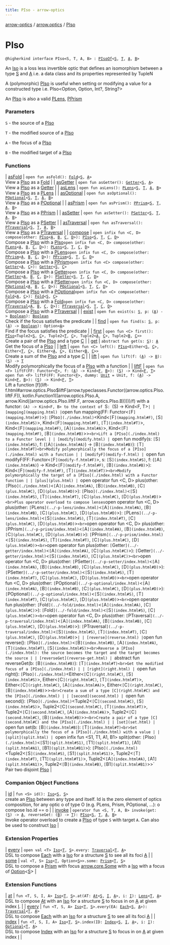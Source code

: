 ```yaml
---
title: PIso - arrow-optics
---
```


[arrow-optics](../../index.html) / [arrow.optics](../index.html) / [PIso](./index.html)

# PIso

`@higherkind interface PIso<S, T, A, B> : `[`PIsoOf`](../-p-iso-of.html)`<`[`S`](index.html#S)`, `[`T`](index.html#T)`, `[`A`](index.html#A)`, `[`B`](index.html#B)`>`

An [Iso](../-iso.html) is a loss less invertible optic that defines an isomorphism between a type [S](index.html#S) and [A](index.html#A)
i.e. a data class and its properties represented by TupleN

A (polymorphic) [PIso](./index.html) is useful when setting or modifying a value for a constructed type
i.e. PIso&lt;Option, Option, Int?, String?&gt;

An [PIso](./index.html) is also a valid [PLens](../-p-lens/index.html), [PPrism](../-p-prism/index.html)

### Parameters

`S` - the source of a [PIso](./index.html)

`T` - the modified source of a [PIso](./index.html)

`A` - the focus of a [PIso](./index.html)

`B` - the modified target of a [PIso](./index.html)

### Functions

| [asFold](as-fold.html) | `open fun asFold(): `[`Fold`](../-fold/index.html)`<`[`S`](index.html#S)`, `[`A`](index.html#A)`>`<br>View a [PIso](./index.html) as a [Fold](../-fold/index.html) |
| [asGetter](as-getter.html) | `open fun asGetter(): `[`Getter`](../-getter/index.html)`<`[`S`](index.html#S)`, `[`A`](index.html#A)`>`<br>View a [PIso](./index.html) as a [Getter](../-getter/index.html) |
| [asLens](as-lens.html) | `open fun asLens(): `[`PLens`](../-p-lens/index.html)`<`[`S`](index.html#S)`, `[`T`](index.html#T)`, `[`A`](index.html#A)`, `[`B`](index.html#B)`>`<br>View a [PIso](./index.html) as a [PLens](../-p-lens/index.html) |
| [asOptional](as-optional.html) | `open fun asOptional(): `[`POptional`](../-p-optional/index.html)`<`[`S`](index.html#S)`, `[`T`](index.html#T)`, `[`A`](index.html#A)`, `[`B`](index.html#B)`>`<br>View a [PIso](./index.html) as a [POptional](../-p-optional/index.html) |
| [asPrism](as-prism.html) | `open fun asPrism(): `[`PPrism`](../-p-prism/index.html)`<`[`S`](index.html#S)`, `[`T`](index.html#T)`, `[`A`](index.html#A)`, `[`B`](index.html#B)`>`<br>View a [PIso](./index.html) as a [PPrism](../-p-prism/index.html) |
| [asSetter](as-setter.html) | `open fun asSetter(): `[`PSetter`](../-p-setter/index.html)`<`[`S`](index.html#S)`, `[`T`](index.html#T)`, `[`A`](index.html#A)`, `[`B`](index.html#B)`>`<br>View a [PIso](./index.html) as a [PSetter](../-p-setter/index.html) |
| [asTraversal](as-traversal.html) | `open fun asTraversal(): `[`PTraversal`](../-p-traversal/index.html)`<`[`S`](index.html#S)`, `[`T`](index.html#T)`, `[`A`](index.html#A)`, `[`B`](index.html#B)`>`<br>View a [PIso](./index.html) as a [PTraversal](../-p-traversal/index.html) |
| [compose](compose.html) | `open infix fun <C, D> compose(other: `[`PIso`](./index.html)`<`[`A`](index.html#A)`, `[`B`](index.html#B)`, `[`C`](compose.html#C)`, `[`D`](compose.html#D)`>): `[`PIso`](./index.html)`<`[`S`](index.html#S)`, `[`T`](index.html#T)`, `[`C`](compose.html#C)`, `[`D`](compose.html#D)`>`<br>Compose a [PIso](./index.html) with a [PIso](./index.html)`open infix fun <C, D> compose(other: `[`PLens`](../-p-lens/index.html)`<`[`A`](index.html#A)`, `[`B`](index.html#B)`, `[`C`](compose.html#C)`, `[`D`](compose.html#D)`>): `[`PLens`](../-p-lens/index.html)`<`[`S`](index.html#S)`, `[`T`](index.html#T)`, `[`C`](compose.html#C)`, `[`D`](compose.html#D)`>`<br>Compose a [PIso](./index.html) with a [PLens](../-p-lens/index.html)`open infix fun <C, D> compose(other: `[`PPrism`](../-p-prism/index.html)`<`[`A`](index.html#A)`, `[`B`](index.html#B)`, `[`C`](compose.html#C)`, `[`D`](compose.html#D)`>): `[`PPrism`](../-p-prism/index.html)`<`[`S`](index.html#S)`, `[`T`](index.html#T)`, `[`C`](compose.html#C)`, `[`D`](compose.html#D)`>`<br>Compose a [PIso](./index.html) with a [PPrism](../-p-prism/index.html)`open infix fun <C> compose(other: `[`Getter`](../-getter/index.html)`<`[`A`](index.html#A)`, `[`C`](compose.html#C)`>): `[`Getter`](../-getter/index.html)`<`[`S`](index.html#S)`, `[`C`](compose.html#C)`>`<br>Compose a [PIso](./index.html) with a [Getter](../-getter/index.html)`open infix fun <C, D> compose(other: `[`PSetter`](../-p-setter/index.html)`<`[`A`](index.html#A)`, `[`B`](index.html#B)`, `[`C`](compose.html#C)`, `[`D`](compose.html#D)`>): `[`PSetter`](../-p-setter/index.html)`<`[`S`](index.html#S)`, `[`T`](index.html#T)`, `[`C`](compose.html#C)`, `[`D`](compose.html#D)`>`<br>Compose a [PIso](./index.html) with a [PSetter](../-p-setter/index.html)`open infix fun <C, D> compose(other: `[`POptional`](../-p-optional/index.html)`<`[`A`](index.html#A)`, `[`B`](index.html#B)`, `[`C`](compose.html#C)`, `[`D`](compose.html#D)`>): `[`POptional`](../-p-optional/index.html)`<`[`S`](index.html#S)`, `[`T`](index.html#T)`, `[`C`](compose.html#C)`, `[`D`](compose.html#D)`>`<br>Compose a [PIso](./index.html) with a [POptional](../-p-optional/index.html)`open infix fun <C> compose(other: `[`Fold`](../-fold/index.html)`<`[`A`](index.html#A)`, `[`C`](compose.html#C)`>): `[`Fold`](../-fold/index.html)`<`[`S`](index.html#S)`, `[`C`](compose.html#C)`>`<br>Compose a [PIso](./index.html) with a [Fold](../-fold/index.html)`open infix fun <C, D> compose(other: `[`PTraversal`](../-p-traversal/index.html)`<`[`A`](index.html#A)`, `[`B`](index.html#B)`, `[`C`](compose.html#C)`, `[`D`](compose.html#D)`>): `[`PTraversal`](../-p-traversal/index.html)`<`[`S`](index.html#S)`, `[`T`](index.html#T)`, `[`C`](compose.html#C)`, `[`D`](compose.html#D)`>`<br>Compose a [PIso](./index.html) with a [PTraversal](../-p-traversal/index.html) |
| [exist](exist.html) | `open fun exist(s: `[`S`](index.html#S)`, p: (`[`A`](index.html#A)`) -> `[`Boolean`](https://kotlinlang.org/api/latest/jvm/stdlib/kotlin/-boolean/index.html)`): `[`Boolean`](https://kotlinlang.org/api/latest/jvm/stdlib/kotlin/-boolean/index.html)<br>Check if the focus satisfies the predicate |
| [find](find.html) | `open fun find(s: `[`S`](index.html#S)`, p: (`[`A`](index.html#A)`) -> `[`Boolean`](https://kotlinlang.org/api/latest/jvm/stdlib/kotlin/-boolean/index.html)`): Option<`[`A`](index.html#A)`>`<br>Find if the focus satisfies the predicate |
| [first](first.html) | `open fun <C> first(): `[`PIso`](./index.html)`<Tuple2<`[`S`](index.html#S)`, `[`C`](first.html#C)`>, Tuple2<`[`T`](index.html#T)`, `[`C`](first.html#C)`>, Tuple2<`[`A`](index.html#A)`, `[`C`](first.html#C)`>, Tuple2<`[`B`](index.html#B)`, `[`C`](first.html#C)`>>`<br>Create a pair of the [PIso](./index.html) and a type [C](first.html#C) |
| [get](get.html) | `abstract fun get(s: `[`S`](index.html#S)`): `[`A`](index.html#A)<br>Get the focus of a [PIso](./index.html) |
| [left](left.html) | `open fun <C> left(): `[`PIso`](./index.html)`<Either<`[`S`](index.html#S)`, `[`C`](left.html#C)`>, Either<`[`T`](index.html#T)`, `[`C`](left.html#C)`>, Either<`[`A`](index.html#A)`, `[`C`](left.html#C)`>, Either<`[`B`](index.html#B)`, `[`C`](left.html#C)`>>`<br>Create a sum of the [PIso](./index.html) and a type [C](left.html#C) |
| [lift](lift.html) | `open fun lift(f: (`[`A`](index.html#A)`) -> `[`B`](index.html#B)`): (`[`S`](index.html#S)`) -> `[`T`](index.html#T)<br>Modify polymorphically the focus of a [PIso](./index.html) with a function |
| [liftF](lift-f.html) | `open fun <F> liftF(FF: Functor<`[`F`](lift-f.html#F)`>, f: (`[`A`](index.html#A)`) -> Kind<`[`F`](lift-f.html#F)`, `[`B`](index.html#B)`>): (`[`S`](index.html#S)`) -> Kind<`[`F`](lift-f.html#F)`, `[`T`](index.html#T)`>`<br>`open fun <F> liftF(FF: Functor<`[`F`](lift-f.html#F)`>, dummy: `[`Unit`](https://kotlinlang.org/api/latest/jvm/stdlib/kotlin/-unit/index.html)` = Unit, f: (`[`A`](index.html#A)`) -> Kind<`[`F`](lift-f.html#F)`, `[`B`](index.html#B)`>): (`[`S`](index.html#S)`) -> Kind<`[`F`](lift-f.html#F)`, `[`T`](index.html#T)`>`<br>Lift a function [f](lift-f.html#arrow.optics.PIso$liftF(arrow.typeclasses.Functor((arrow.optics.PIso.liftF.F)), kotlin.Function1((arrow.optics.PIso.A, arrow.Kind((arrow.optics.PIso.liftF.F, arrow.optics.PIso.B)))))/f) with a functor: `(A) -> Kind<F, B> to the context of `S`: `(S) -&gt; Kind&lt;F, T&gt;` |
| [mapping](mapping.html) | `open fun <F> mapping(FF: Functor<`[`F`](mapping.html#F)`>): `[`PIso`](./index.html)`<Kind<`[`F`](mapping.html#F)`, `[`S`](index.html#S)`>, Kind<`[`F`](mapping.html#F)`, `[`T`](index.html#T)`>, Kind<`[`F`](mapping.html#F)`, `[`A`](index.html#A)`>, Kind<`[`F`](mapping.html#F)`, `[`B`](index.html#B)`>>`<br>Lift a [PIso](./index.html) to a Functor level |
| [modify](modify.html) | `open fun modify(s: `[`S`](index.html#S)`, f: (`[`A`](index.html#A)`) -> `[`B`](index.html#B)`): `[`T`](index.html#T)<br>Modify polymorphically the focus of a [PIso](./index.html) with a function |
| [modifyF](modify-f.html) | `open fun <F> modifyF(FF: Functor<`[`F`](modify-f.html#F)`>, s: `[`S`](index.html#S)`, f: (`[`A`](index.html#A)`) -> Kind<`[`F`](modify-f.html#F)`, `[`B`](index.html#B)`>): Kind<`[`F`](modify-f.html#F)`, `[`T`](index.html#T)`>`<br>Modify polymorphically the target of a [PIso](./index.html) with a Functor function |
| [plus](plus.html) | `open operator fun <C, D> plus(other: `[`PIso`](./index.html)`<`[`A`](index.html#A)`, `[`B`](index.html#B)`, `[`C`](plus.html#C)`, `[`D`](plus.html#D)`>): `[`PIso`](./index.html)`<`[`S`](index.html#S)`, `[`T`](index.html#T)`, `[`C`](plus.html#C)`, `[`D`](plus.html#D)`>`<br>Plus operator overload to compose lenses`open operator fun <C, D> plus(other: `[`PLens`](../-p-lens/index.html)`<`[`A`](index.html#A)`, `[`B`](index.html#B)`, `[`C`](plus.html#C)`, `[`D`](plus.html#D)`>): `[`PLens`](../-p-lens/index.html)`<`[`S`](index.html#S)`, `[`T`](index.html#T)`, `[`C`](plus.html#C)`, `[`D`](plus.html#D)`>`<br>`open operator fun <C, D> plus(other: `[`PPrism`](../-p-prism/index.html)`<`[`A`](index.html#A)`, `[`B`](index.html#B)`, `[`C`](plus.html#C)`, `[`D`](plus.html#D)`>): `[`PPrism`](../-p-prism/index.html)`<`[`S`](index.html#S)`, `[`T`](index.html#T)`, `[`C`](plus.html#C)`, `[`D`](plus.html#D)`>`<br>`open operator fun <C> plus(other: `[`Getter`](../-getter/index.html)`<`[`A`](index.html#A)`, `[`C`](plus.html#C)`>): `[`Getter`](../-getter/index.html)`<`[`S`](index.html#S)`, `[`C`](plus.html#C)`>`<br>`open operator fun <C, D> plus(other: `[`PSetter`](../-p-setter/index.html)`<`[`A`](index.html#A)`, `[`B`](index.html#B)`, `[`C`](plus.html#C)`, `[`D`](plus.html#D)`>): `[`PSetter`](../-p-setter/index.html)`<`[`S`](index.html#S)`, `[`T`](index.html#T)`, `[`C`](plus.html#C)`, `[`D`](plus.html#D)`>`<br>`open operator fun <C, D> plus(other: `[`POptional`](../-p-optional/index.html)`<`[`A`](index.html#A)`, `[`B`](index.html#B)`, `[`C`](plus.html#C)`, `[`D`](plus.html#D)`>): `[`POptional`](../-p-optional/index.html)`<`[`S`](index.html#S)`, `[`T`](index.html#T)`, `[`C`](plus.html#C)`, `[`D`](plus.html#D)`>`<br>`open operator fun <C> plus(other: `[`Fold`](../-fold/index.html)`<`[`A`](index.html#A)`, `[`C`](plus.html#C)`>): `[`Fold`](../-fold/index.html)`<`[`S`](index.html#S)`, `[`C`](plus.html#C)`>`<br>`open operator fun <C, D> plus(other: `[`PTraversal`](../-p-traversal/index.html)`<`[`A`](index.html#A)`, `[`B`](index.html#B)`, `[`C`](plus.html#C)`, `[`D`](plus.html#D)`>): `[`PTraversal`](../-p-traversal/index.html)`<`[`S`](index.html#S)`, `[`T`](index.html#T)`, `[`C`](plus.html#C)`, `[`D`](plus.html#D)`>` |
| [reverse](reverse.html) | `open fun reverse(): `[`PIso`](./index.html)`<`[`B`](index.html#B)`, `[`A`](index.html#A)`, `[`T`](index.html#T)`, `[`S`](index.html#S)`>`<br>Reverse a [PIso](./index.html): the source becomes the target and the target becomes the source |
| [reverseGet](reverse-get.html) | `abstract fun reverseGet(b: `[`B`](index.html#B)`): `[`T`](index.html#T)<br>Get the modified focus of a [PIso](./index.html) |
| [right](right.html) | `open fun <C> right(): `[`PIso`](./index.html)`<Either<`[`C`](right.html#C)`, `[`S`](index.html#S)`>, Either<`[`C`](right.html#C)`, `[`T`](index.html#T)`>, Either<`[`C`](right.html#C)`, `[`A`](index.html#A)`>, Either<`[`C`](right.html#C)`, `[`B`](index.html#B)`>>`<br>Create a sum of a type [C](right.html#C) and the [PIso](./index.html) |
| [second](second.html) | `open fun <C> second(): `[`PIso`](./index.html)`<Tuple2<`[`C`](second.html#C)`, `[`S`](index.html#S)`>, Tuple2<`[`C`](second.html#C)`, `[`T`](index.html#T)`>, Tuple2<`[`C`](second.html#C)`, `[`A`](index.html#A)`>, Tuple2<`[`C`](second.html#C)`, `[`B`](index.html#B)`>>`<br>Create a pair of a type [C](second.html#C) and the [PIso](./index.html) |
| [set](set.html) | `open fun set(b: `[`B`](index.html#B)`): `[`T`](index.html#T)<br>Set polymorphically the focus of a [PIso](./index.html) with a value |
| [split](split.html) | `open infix fun <S1, T1, A1, B1> split(other: `[`PIso`](./index.html)`<`[`S1`](split.html#S1)`, `[`T1`](split.html#T1)`, `[`A1`](split.html#A1)`, `[`B1`](split.html#B1)`>): `[`PIso`](./index.html)`<Tuple2<`[`S`](index.html#S)`, `[`S1`](split.html#S1)`>, Tuple2<`[`T`](index.html#T)`, `[`T1`](split.html#T1)`>, Tuple2<`[`A`](index.html#A)`, `[`A1`](split.html#A1)`>, Tuple2<`[`B`](index.html#B)`, `[`B1`](split.html#B1)`>>`<br>Pair two disjoint [PIso](./index.html) |

### Companion Object Functions

| [id](id.html) | `fun <S> id(): `[`Iso`](../-iso.html)`<`[`S`](id.html#S)`, `[`S`](id.html#S)`>`<br>create an [PIso](./index.html) between any type and itself. Id is the zero element of optics composition, for any optic o of type O (e.g. PLens, Prism, POptional, ...): o compose Iso.id == o |
| [invoke](invoke.html) | `operator fun <S, T, A, B> invoke(get: (`[`S`](invoke.html#S)`) -> `[`A`](invoke.html#A)`, reverseGet: (`[`B`](invoke.html#B)`) -> `[`T`](invoke.html#T)`): `[`PIso`](./index.html)`<`[`S`](invoke.html#S)`, `[`T`](invoke.html#T)`, `[`A`](invoke.html#A)`, `[`B`](invoke.html#B)`>`<br>Invoke operator overload to create a [PIso](./index.html) of type `S` with target `A`. Can also be used to construct [Iso](../-iso.html) |

### Extension Properties

| [every](../../arrow.optics.typeclasses/-each/every.html) | `open val <T> `[`Iso`](../-iso.html)`<`[`T`](../../arrow.optics.typeclasses/-each/every.html#T)`, `[`S`](../../arrow.optics.typeclasses/-each/index.html#S)`>.every: `[`Traversal`](../-traversal.html)`<`[`T`](../../arrow.optics.typeclasses/-each/every.html#T)`, `[`A`](../../arrow.optics.typeclasses/-each/index.html#A)`>`<br>DSL to compose [Each](../../arrow.optics.typeclasses/-each/index.html) with a [Iso](../-iso.html) for a structure [S](../../arrow.optics.typeclasses/-each/index.html#S) to see all its foci [A](../../arrow.optics.typeclasses/-each/index.html#A) |
| [some](../../arrow.optics.dsl/some.html) | `val <T, S> `[`Iso`](../-iso.html)`<`[`T`](../../arrow.optics.dsl/some.html#T)`, Option<`[`S`](../../arrow.optics.dsl/some.html#S)`>>.some: `[`Prism`](../-prism.html)`<`[`T`](../../arrow.optics.dsl/some.html#T)`, `[`S`](../../arrow.optics.dsl/some.html#S)`>`<br>DSL to compose a [Prism](../-prism.html) with focus [arrow.core.Some](#) with a [Iso](../-iso.html) with a focus of [Option](#)&lt;[S](../../arrow.optics.dsl/some.html#S)&gt; |

### Extension Functions

| [at](../../arrow.optics.dsl/at.html) | `fun <T, S, I, A> `[`Iso`](../-iso.html)`<`[`T`](../../arrow.optics.dsl/at.html#T)`, `[`S`](../../arrow.optics.dsl/at.html#S)`>.at(AT: `[`At`](../../arrow.optics.typeclasses/-at/index.html)`<`[`S`](../../arrow.optics.dsl/at.html#S)`, `[`I`](../../arrow.optics.dsl/at.html#I)`, `[`A`](../../arrow.optics.dsl/at.html#A)`>, i: `[`I`](../../arrow.optics.dsl/at.html#I)`): `[`Lens`](../-lens.html)`<`[`T`](../../arrow.optics.dsl/at.html#T)`, `[`A`](../../arrow.optics.dsl/at.html#A)`>`<br>DSL to compose [At](../../arrow.optics.typeclasses/-at/index.html) with an [Iso](../-iso.html) for a structure [S](../../arrow.optics.dsl/at.html#S) to focus in on [A](../../arrow.optics.dsl/at.html#A) at given index [I](../../arrow.optics.dsl/at.html#I). |
| [every](../../arrow.optics.dsl/every.html) | `fun <T, S, A> `[`Iso`](../-iso.html)`<`[`T`](../../arrow.optics.dsl/every.html#T)`, `[`S`](../../arrow.optics.dsl/every.html#S)`>.every(EA: `[`Each`](../../arrow.optics.typeclasses/-each/index.html)`<`[`S`](../../arrow.optics.dsl/every.html#S)`, `[`A`](../../arrow.optics.dsl/every.html#A)`>): `[`Traversal`](../-traversal.html)`<`[`T`](../../arrow.optics.dsl/every.html#T)`, `[`A`](../../arrow.optics.dsl/every.html#A)`>`<br>DSL to compose [Each](../../arrow.optics.typeclasses/-each/index.html) with an [Iso](../-iso.html) for a structure [S](../../arrow.optics.dsl/every.html#S) to see all its foci [A](../../arrow.optics.dsl/every.html#A) |
| [index](../../arrow.optics.dsl/--index--.html) | `fun <T, S, I, A> `[`Iso`](../-iso.html)`<`[`T`](../../arrow.optics.dsl/--index--.html#T)`, `[`S`](../../arrow.optics.dsl/--index--.html#S)`>.index(ID: `[`Index`](../../arrow.optics.typeclasses/-index/index.html)`<`[`S`](../../arrow.optics.dsl/--index--.html#S)`, `[`I`](../../arrow.optics.dsl/--index--.html#I)`, `[`A`](../../arrow.optics.dsl/--index--.html#A)`>, i: `[`I`](../../arrow.optics.dsl/--index--.html#I)`): `[`Optional`](../-optional.html)`<`[`T`](../../arrow.optics.dsl/--index--.html#T)`, `[`A`](../../arrow.optics.dsl/--index--.html#A)`>`<br>DSL to compose [Index](../../arrow.optics.typeclasses/-index/index.html) with an [Iso](../-iso.html) for a structure [S](../../arrow.optics.dsl/--index--.html#S) to focus in on [A](../../arrow.optics.dsl/--index--.html#A) at given index [I](../../arrow.optics.dsl/--index--.html#I) |

